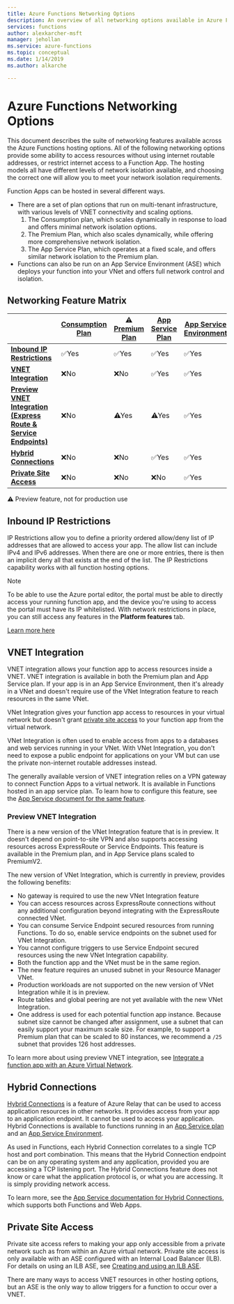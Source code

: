 ```yaml
---
title: Azure Functions Networking Options
description: An overview of all networking options available in Azure Functions
services: functions
author: alexkarcher-msft
manager: jehollan
ms.service: azure-functions
ms.topic: conceptual
ms.date: 1/14/2019
ms.author: alkarche

---
```

# Azure Functions Networking Options

This document describes the suite of networking features available across the Azure Functions hosting options. All of the following networking options provide some ability to access resources without using internet routable addresses, or restrict internet access to a Function App. The hosting models all have different levels of network isolation available, and choosing the correct one will allow you to meet your network isolation requirements.

Function Apps can be hosted in several different ways.

* There are a set of plan options that run on multi-tenant infrastructure, with various levels of VNET connectivity and scaling options.
    1. The Consumption plan, which scales dynamically in response to load and offers minimal network isolation options.
    1. The Premium Plan, which also scales dynamically, while offering more comprehensive network isolation.
    1. The App Service Plan, which operates at a fixed scale, and offers similar network isolation to the Premium plan.
* Functions can also be run on an App Service Environment (ASE) which deploys your function into your VNet and offers full network control and isolation.

## Networking Feature Matrix

|                |[Consumption Plan](functions-scale.md#consumption-plan)|⚠ [Premium Plan](functions-scale.md##premium-plan-public-preview)|[App Service Plan](functions-scale.md#app-service-plan)|[App Service Environment](../app-service/environment/intro.md)|
|----------------|-----------|----------------|---------|-----------------------|  
|[**Inbound IP Restrictions**](#inbound-ip-restrictions)|✅Yes|✅Yes|✅Yes|✅Yes|
|[**VNET Integration**](#vnet-integration)|❌No|❌No|✅Yes|✅Yes|
|[**Preview VNET Integration (Express Route & Service Endpoints)**](#preview-vnet-integration)|❌No|⚠Yes|⚠Yes|✅Yes|
|[**Hybrid Connections**](#hybrid-connections)|❌No|❌No|✅Yes|✅Yes|
|[**Private Site Access**](#private-site-access)|❌No| ❌No|❌No|✅Yes|

⚠ Preview feature, not for production use

## Inbound IP Restrictions

IP Restrictions allow you to define a priority ordered allow/deny list of IP addresses that are allowed to access your app. The allow list can include IPv4 and IPv6 addresses. When there are one or more entries, there is then an implicit deny all that exists at the end of the list. The IP Restrictions capability works with all function hosting options.

> [!NOTE]
> To be able to use the Azure portal editor, the portal must be able to directly access your running function app, and the device you're using to access the portal must have its IP whitelisted. With network restrictions in place, you can still access any features in the **Platform features** tab.

[Learn more here](https://docs.microsoft.com/azure/app-service/app-service-ip-restrictions)

## VNET Integration

VNET integration allows your function app to access resources inside a VNET. VNET integration is available in both the Premium plan and App Service plan. If your app is in an App Service Environment, then it's already in a VNet and doesn't require use of the VNet Integration feature to reach resources in the same VNet.

VNet Integration gives your function app access to resources in your virtual network but doesn't grant [private site access](#private-site-access) to your function app from the virtual network.

VNet Integration is often used to enable access from apps to a databases and web services running in your VNet. With VNet Integration, you don't need to expose a public endpoint for applications on your VM but can use the private non-internet routable addresses instead.

The generally available version of VNET integration relies on a VPN gateway to connect Function Apps to a virtual network. It is available in Functions hosted in an app service plan. To learn how to configure this feature, see the [App Service document for the same feature](../app-service/web-sites-integrate-with-vnet.md#enabling-vnet-integration).

### Preview VNET Integration

There is a new version of the VNet Integration feature that is in preview. It doesn't depend on point-to-site VPN and also supports accessing resources across ExpressRoute or Service Endpoints. This feature is available in the Premium plan, and in App Service plans scaled to PremiumV2.

The new version of VNet Integration, which is currently in preview, provides the following benefits:

* No gateway is required to use the new VNet Integration feature
* You can access resources across ExpressRoute connections without any additional configuration beyond integrating with the ExpressRoute connected VNet.
* You can consume Service Endpoint secured resources from running Functions. To do so, enable service endpoints on the subnet used for VNet Integration.
* You cannot configure triggers to use Service Endpoint secured resources using the new VNet Integration capability. 
* Both the function app and the VNet must be in the same region.
* The new feature requires an unused subnet in your Resource Manager VNet.
* Production workloads are not supported on the new version of VNet Integration while it is in preview.
* Route tables and global peering are not yet available with the new VNet Integration.
* One address is used for each potential function app instance. Because subnet size cannot be changed after assignment, use a subnet that can easily support your maximum scale size. For example, to support a Premium plan that can be scaled to 80 instances, we recommend a `/25` subnet that provides 126 host addresses.

To learn more about using preview VNET integration, see [Integrate a function app with an Azure Virtual Network](functions-create-vnet.md).

## Hybrid Connections

[Hybrid Connections](../service-bus-relay/relay-hybrid-connections-protocol.md) is a feature of Azure Relay that can be used to access application resources in other networks. It provides access from your app to an application endpoint. It cannot be used to access your application. Hybrid Connections is available to functions running in an [App Service plan](functions-scale.md#app-service-plan) and an [App Service Environment](../app-service/environment/intro.md).

As used in Functions, each Hybrid Connection correlates to a single TCP host and port combination. This means that the Hybrid Connection endpoint can be on any operating system and any application, provided you are accessing a TCP listening port. The Hybrid Connections feature does not know or care what the application protocol is, or what you are accessing. It is simply providing network access.

To learn more, see the [App Service documentation for Hybrid Connections](../app-service/app-service-hybrid-connections.md), which supports both Functions and Web Apps.

## Private Site Access

Private site access refers to making your app only accessible from a private network such as from within an Azure virtual network. Private site access is only available with an ASE configured with an Internal Load Balancer (ILB). For details on using an ILB ASE, see [Creating and using an ILB ASE](../app-service/environment/create-ilb-ase.md).

There are many ways to access VNET resources in other hosting options, but an ASE is the only way to allow triggers for a function to occur over a VNET.
